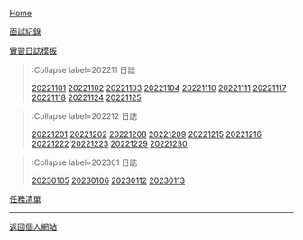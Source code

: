 [Home](/)

[面試紀錄](/docs/interview)

[實習日誌模板](/docs/template)

> :Collapse label=202211 日誌
> 
> [20221101](/docs/20221101)
> [20221102](/docs/20221102)
> [20221103](/docs/20221103)
> [20221104](/docs/20221104)
> [20221110](/docs/20221110)
> [20221111](/docs/20221111)
> [20221117](/docs/20221117)
> [20221118](/docs/20221118)
> [20221124](/docs/20221124)
> [20221125](/docs/20221125)

> :Collapse label=202212 日誌
> 
> [20221201](/docs/20221201)
> [20221202](/docs/20221202)
> [20221208](/docs/20221208)
> [20221209](/docs/20221209)
> [20221215](/docs/20221215)
> [20221216](/docs/20221216)
> [20221222](/docs/20221222)
> [20221223](/docs/20221223)
> [20221229](/docs/20221229)
> [20221230](/docs/20221230)

> :Collapse label=202301 日誌
> 
> [20230105](/docs/20230105)
> [20230106](/docs/20230106)
> [20230112](/docs/20230112)
> [20230113](/docs/20230113)

[任務清單](/docs/missions)

---

[返回個人網站](https://tzuhanchen.github.io/)

<!-- [Markdown Cheat Sheet](/docs/cheat-sheet) -->
<!-- [Code Features](/docs/code-features) -->

<!-- <br><br> -->

<!-- To add links to your other documents, simply -->
<!-- modify contents of `docs/md/_toc.md`. -->